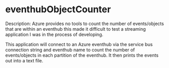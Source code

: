 # eventhubObjectCounter

Description: Azure provides no tools to count the number of events/objects that are within an eventhub this made it difficult
to test a streaming application I was in the process of developing. 

This application will connect to an Azure eventhub via the service bus connection string and eventhub name to count
the number of events/objects in each partition of the eventhub. It then prints the events out into a text file.
